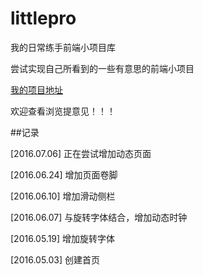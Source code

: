 # littlepro
我的日常练手前端小项目库

尝试实现自己所看到的一些有意思的前端小项目

[我的项目地址](http://yehbeats.github.io/littlepro/)

欢迎查看浏览提意见！！！

##记录

[2016.07.06] 正在尝试增加动态页面

[2016.06.24] 增加页面卷脚

[2016.06.10] 增加滑动侧栏

[2016.06.07] 与旋转字体结合，增加动态时钟

[2016.05.19] 增加旋转字体

[2016.05.03] 创建首页






